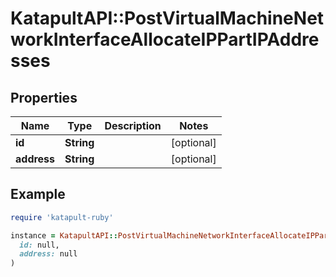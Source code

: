 # KatapultAPI::PostVirtualMachineNetworkInterfaceAllocateIPPartIPAddresses

## Properties

| Name | Type | Description | Notes |
| ---- | ---- | ----------- | ----- |
| **id** | **String** |  | [optional] |
| **address** | **String** |  | [optional] |

## Example

```ruby
require 'katapult-ruby'

instance = KatapultAPI::PostVirtualMachineNetworkInterfaceAllocateIPPartIPAddresses.new(
  id: null,
  address: null
)
```

